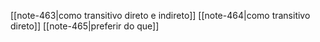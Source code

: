 
[[note-463|como transitivo direto e indireto]]
[[note-464|como transitivo direto]]
[[note-465|preferir do que]]

